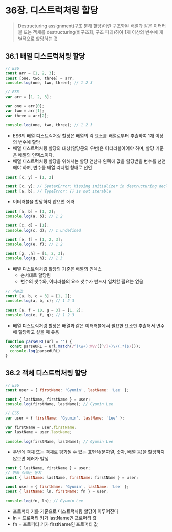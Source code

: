 # 36장. 디스트럭처링 할당

> Destructuring assignment(구조 분해 할당)이란 구조화된 배열과 같은 이터러블 또는 객체를 destructuring(비구조화, 구조 파괴)하여 1개 이상의 변수에 개별적으로 할당하는 것



## 36.1 배열 디스트럭처링 할당

```javascript
// ES6
const arr = [1, 2, 3];
const [one, two, three] = arr;
console.log(one, two, three); // 1 2 3

// ES5
var arr = [1, 2, 3];

var one = arr[0];
var two = arr[1];
var three = arr[2];

console.log(one, two, three); // 1 2 3
```

- ES6의 배열 디스트럭처링 할당은 배열의 각 요소를 배열로부터 추출하여 1개 이상의 변수에 할당
- 배열 디스트럭처링 할당의 대상(할당문의 우변)은 이터러블이어야 하며, 할당 기준은 배열의 인덱스이다.
- 배열 디스트럭처링 할당을 위해서는 할당 연산자 왼쪽에 값을 할당받을 변수를 선언해야 하며, 변수를 배열 리터럴 형태로 선언

```javascript
const [x, y] = [1, 2]

const [x, y]; // SyntaxError: Missing initializer in destructuring declaration
const [a, b]; // TypeError: {} is not iterable
```

- 이터러블을 할당하지 않으면 에러

```javascript
const [a, b] = [1, 2];
console.log(a, b); // 1 2

const [c, d] = [1];
console.log(c, d); // 1 undefined

const [e, f] = [1, 2, 3];
console.log(e, f); // 1 2

const [g, ,h] = [1, 2, 3];
console.log(g, h); // 1 3
```

* 배열 디스트럭처링 할당의 기준은 배열의 인덱스
  * 순서대로 할당됨
  * 변수의 갯수와, 이터러블의 요소 갯수가 반드시 일치할 필요는 없음

```javascript
// 기본값
const [a, b, c = 3] = [1, 2];
console.log(a, b, c); // 1 2 3

const [e, f = 10, g = 3] = [1, 2];
console.log(e, f, g); // 1 2 3 
```

- 배열 디스트럭처링 할당은 배열과 같은 이터러블에서 필요한 요소만 추출해서 변수에 할당하고 싶을 때 유용



```javascript
function parseURL(url = '') {
  const parseURL = url.match(/^(\w+):WV/([^/]+)\/(.*)$/)));
  console.log(parsedURL)
}
```





## 36.2 객체 디스트럭처링 할당

```javascript
// ES6
const user = { firstName: 'Gyumin', lastName: 'Lee' };

const { lastName, firstName } = user;
console.log(firstName, lastName); // Gyumin Lee

// ES5
var user = { firstName: 'Gyumin', lastName: 'Lee' };

var firstName = user.firstName;
var lastName = user.lastName;

console.log(firstName, lastName); // Gyumin Lee
```

- 우변에 객체 또는 객체로 평가될 수 있는 표현식(문자열, 숫자, 배열 등)을 할당하지 않으면 에러가 발생

```javascript
const { lastName, firstName } = user;
// 위와 아래는 동치
const { lastName: lastName, firstName: firstName } = user;

const user = { fisrtName: 'Gyumin', lastName: 'Lee' };
const { lastName: ln, firstName: fn } = user;

console.log(fn, ln); // Gyumin Lee
```

- 프로퍼티 키를 기준으로 디스트럭처링 할당이 이루어진다
- ln = 프로퍼티 키가 lastName인 프로퍼티 값
- fn = 프로퍼티 키가 firstName인 프로퍼티 값

```javascript
```

